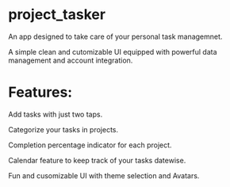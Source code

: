 # project_tasker

An app designed to take care of your personal task managemnet.

A simple clean and cutomizable UI equipped with powerful data management and account integration.

# Features:

Add tasks with just two taps.

Categorize your tasks in projects.

Completion percentage indicator for each project.

Calendar feature to keep track of your tasks datewise.

Fun and cusomizable UI with theme selection and Avatars.
